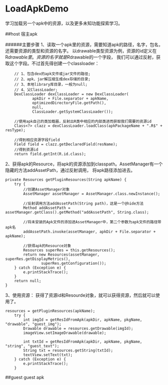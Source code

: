 # LoadApkDemo
学习加载另一个apk中的资源，以及更多未知功能探索学习。

##host
宿主apk

######主要步骤
1、读取一个apk里的资源，需要知道apk的路径，名字，包名，还需要资源的类型和资源的名字。
以drawable类型资源为例，资源的id定义在R$drawable里。资源的名字就是R$drawable的一个字段，
我们可以通过反射，获取这个字段。不过首先得创建一个classloader：
```
    // 1、包含dex的apk文件或jar文件的路径;
    // 2、apk、jar解压缩生成dex存储的目录;
    // 3、本地library库目录，一般为null;
    // 4、父ClassLoader;
    DexClassLoader dexClassLoader = new DexClassLoader(
            apkDir + File.separator + apkName,
            optimizedDirectoryFile.getPath(), 
            null, 
            ClassLoader.getSystemClassLoader());
            
    //使用apk自己的类加载器，反射出R类中相应的内部类进而获取我们需要的资源id
    Class<?> clazz = dexClassLoader.loadClass(apkPackageName + ".R$" + resType);
    
    //得到相应资源字段field
    Field field = clazz.getDeclaredField(resName);
    //得到资源id
    return field.getInt(R.id.class);
```


2、获得apk的Resource，将apk的资源添加到classpath。AssetManager有一个隐藏的方法addAssetPath，通过反射调用，
将apk路径添加进去。
```
private Resources getPluginResources(String apkName) {
    try {
        //创建AssetManager对象
        AssetManager assetManager = AssetManager.class.newInstance();
        
        //反射调用方法addAssetPath(String path)，这是一个@hide方法
        Method addAssetPath = assetManager.getClass().getMethod("addAssetPath", String.class);
        
        //将未安装的Apk文件的添加进AssetManager中，第二个参数为apk文件的路径带apk名
        addAssetPath.invoke(assetManager, apkDir + File.separator + apkName);
        
        //获得apk的Resource对象
        Resources superRes = this.getResources();
        return new Resources(assetManager, superRes.getDisplayMetrics(),
                superRes.getConfiguration());
    } catch (Exception e) {
        e.printStackTrace();
    }
    return null;
}
```


3、使用资源：
获得了资源id和Resourde对象，就可以获得资源，然后就可以使用了。
        
```
resources = getPluginResources(apkName);
    try {
        int imgId = getResIdFromApk(apkDir, apkName, pkgName, "drawable", "guest_img");
        Drawable drawable = resources.getDrawable(imgId);
        imageView.setImageDrawable(drawable);

        int txtId = getResIdFromApk(apkDir, apkName, pkgName, "string", "guest_text");
        String txt = resources.getString(txtId);
        textView.setText(txt);
    } catch (Exception e) {
        e.printStackTrace();
    }
```
    


##guest
guest apk
